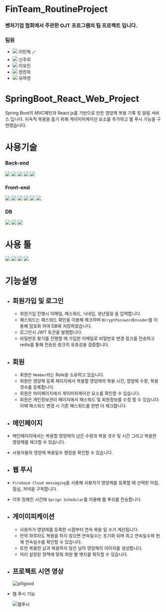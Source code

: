 # FinTeam_RoutineProject

### 벤처기업 협회에서 주관한 OJT 프로그램의 팀 프로젝트 입니다. 

### 팀원
- <img src="https://img.shields.io/badge/frontend-61DAFB?style=flat-square&logo=React&logoColor=white"/></a> 이민혁 🪄
- <img src="https://img.shields.io/badge/frontend-61DAFB?style=flat-square&logo=React&logoColor=white"/></a> 신주희
- <img src="https://img.shields.io/badge/frontend-61DAFB?style=flat-square&logo=React&logoColor=white"/></a> 이유진
- <img src="https://img.shields.io/badge/backend-6DB33F?style=flat-square&logo=SpringBoot&logoColor=white"/></a> 한찬희
- <img src="https://img.shields.io/badge/backend-6DB33F?style=flat-square&logo=SpringBoot&logoColor=white"/></a> 유하영

# SpringBoot_React_Web_Project

Spring Boot의 MVC패턴과 React.js를 기반으로 만든 영양제 복용 기록 및 알림 서비스 입니다. 지속적 복용을 돕기 위해 게이미피케이션 요소를 추가하고 웹 푸시 기능을 구현했습니다. 

# 사용기술

### Back-end
<img src="https://img.shields.io/badge/Java-007396?style=flat-square&logo=Java&logoColor=white"/></a>
<img src="https://img.shields.io/badge/SpringBoot-6DB33F?style=flat-square&logo=SpringBoot&logoColor=white"/></a>
<img src="https://img.shields.io/badge/SpringSecurity-6DB33F?style=flat-square&logo=SpringBoot&logoColor=white"/></a>
<img src="https://img.shields.io/badge/JWT-6DB33F?style=flat-square&logo=JSONWebTokens&logoColor=white"/></a>
<img src="https://img.shields.io/badge/Firebase-FFCA28?style=flat-square&logo=Firebase&logoColor=white"/></a>


### Front-end
<img src="https://img.shields.io/badge/React-61DAFB?style=flat-square&logo=React&logoColor=white"/></a>
<img src="https://img.shields.io/badge/JavaScript-F7DF1E?style=flat-square&logo=JavaScript&logoColor=white"/></a>
<img src="https://img.shields.io/badge/CSS3-1572B6?style=flat-square&logo=CSS3&logoColor=white"/></a>
<img src="https://img.shields.io/badge/Bootstrap-7952B3?style=flat-square&logo=Bootstrap&logoColor=white"/></a>
<img src="https://img.shields.io/badge/Styled-components-DB7093?style=flat-square&logo=tyledcomponents&logoColor=white"/></a>
<img src="https://img.shields.io/badge/Firebase-FFCA28?style=flat-square&logo=Firebase&logoColor=white"/></a>

### DB
<img src="https://img.shields.io/badge/Redis-DC382D?style=flat-square&logo=Redis&logoColor=white"/></a>
<img src="https://img.shields.io/badge/MySQL-4479A1?style=flat-square&logo=MySQL&logoColor=white"/></a>
<img src="https://img.shields.io/badge/Hibernate-59666C?style=flat-square&logo=Hibernate&logoColor=white"/></a>


# 사용 툴

<img src="https://img.shields.io/badge/IntelliJ_IDEA-000000?style=flat-square&logo=IntelliJIDEA&logoColor=white"/></a>
<img src="https://img.shields.io/badge/Visual_Studio_Code-007ACC?style=flat-square&logo=VisualStudioCode&logoColor=white"/></a>
<img src="https://img.shields.io/badge/Slack-4A154B?style=flat-square&logo=Slack&logoColor=white"/></a>
<img src="https://img.shields.io/badge/GitHub-181717?style=flat-square&logo=Slack&logoColor=white"/></a>



# 기능설명

- ## 회원가입 및 로그인

  - 회원가입 진행시 이메일, 패스워드, 닉네임, 생년월일 을 입력합니다.
  - 패스워드는 패스워드 확인을 이용해 체크하며 `BCryptPasswordEncoder`를 이용해 암호화 하여 DB에 저장하였습니다.
  - 로그인시 JWT 토큰을 발행합니다. 
  - 비밀번호 찾기를 진행할 때 가입한 이메일로 비밀번호 변경 링크를 전송하고 redis를 통해 전송된 링크의 유효성을 검증합니다. 
  
- ## 회원

  - 회원은 `Member`라는 Role을 소유하고 있습니다.
  - 회원은 영양제 등록 페이지에서 복용할 영양제의 복용 시간, 영양제 수량, 복용 갯수를 등록합니다. 
  - 회원은 마이페이지에서 게이미피케이션 요소를 확인할 수 있습니다. 
  - 회원은 개인정보관리 페이지에서 패스워드 및 회원정보를 수정 할 수 있습니다. 이때 패스워드 변경 시 기존 패스워드를 한번 더 체크합니다.




- ## 메인페이지

- 메인페이지에서는 복용할 영양제의 남은 수량과 복용 갯수 및 시간 그리고 복용한 영양제를 체크할 수 있습니다.
- 사용자들의 영양제 복용일수 랭킹을 확인할 수 있습니다.


- ## 웹 푸시

- `Firebase Cloud messaging`을 사용해 사용자가 영양제를 등록할 때 선택한 아침, 점심, 저녁을 구독합니다. 
- 이후 정해진 시간에 `Sprign Schedular`를 이용해 웹 푸쉬를 전송합니다. 



- ## 게이미피케이션

  - 사용자가 영양제를 등록한 시점부터 연속 복용 일 수가 계산됩니다. 
  - 만약 하루라도 복용을 하지 않으면 연속일수는 초기화 되며 최고 연속일수와 현재 연속일수를 확인할 수 있습니다.
  - 또한 복용한 날과 복용하지 않은 날의 영양제의 이미지를 생성합니다.
  - 미리 설정된 정책에 맞춰 회원 별 뱃지를 획득할 수 있습니다. 


- ## 프로젝트 시연 영상 

  ![pillgood](https://user-images.githubusercontent.com/79136087/174006243-bf1aaa7a-a867-4d63-bdab-9337dffb887d.gif)

- 웹 푸시 기능

  ![웹푸시](https://user-images.githubusercontent.com/79136087/174008498-747ea1d5-a375-4b10-b7b3-15661a4c958d.gif)


